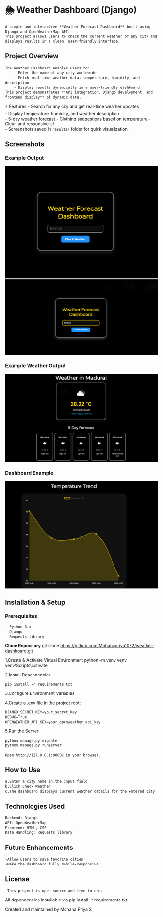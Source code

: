 # 🌦️ Weather Dashboard (Django) 
    A simple and interactive **Weather Forecast Dashboard** built using Django and OpenWeatherMap API.  
    This project allows users to check the current weather of any city and displays results in a clean, user-friendly interface.

## Project Overview
    The Weather Dashboard enables users to:  
        - Enter the name of any city worldwide  
        - Fetch real-time weather data: temperature, humidity, and description  
        - Display results dynamically in a user-friendly dashboard  
    This project demonstrates **API integration, Django development, and frontend display** of dynamic data.

⚡ Features
        - Search for any city and get real-time weather updates  
        - Display temperature, humidity, and weather description  
        - 5-day weather forecast
        - Clothing suggestions based on temperature
        - Clean and responsive UI  
        - Screenshots saved in `results/` folder for quick visualization  

## Screenshots
### Example Output 
   ![Forecast Screenshot](results/r1.png)
   ![Forecast Screenshot](results/r2.png)
### Example Weather Output
   ![Forecast Screenshot](results/r3.png)
### Dashboard Example
   ![Dashboard Screenshot](results/r4.png)

## Installation & Setup

### Prerequisites
    - Python 3.x  
    - Django  
    - Requests library  

**Clone Repository**
    git clone https://github.com/Mohanapriya1022/weather-dashboard.git

1.Create & Activate Virtual Environment
    python -m venv venv
    venv\Scripts\activate

2.Install Dependencies

    pip install -r requirements.txt

3.Configure Environment Variables

4.Create a .env file in the project root:

    DJANGO_SECRET_KEY=your_secret_key
    DEBUG=True
    OPENWEATHER_API_KEY=your_openweather_api_key

5.Run the Server

    python manage.py migrate
    python manage.py runserver
    
    Open http://127.0.0.1:8000/ in your browser.

## How to Use
    a.Enter a city name in the input field
    b.Click Check Weather
    c.The dashboard displays current weather details for the entered city

## Technologies Used
    Backend: Django
    API: OpenWeatherMap
    Frontend: HTML, CSS
    Data Handling: Requests library

## Future Enhancements
    -Allow users to save favorite cities
    -Make the dashboard fully mobile-responsive

## License
    -This project is open-source and free to use.
All dependencies installable via pip install -r requirements.txt

Created and maintained by Mohana Priya S
